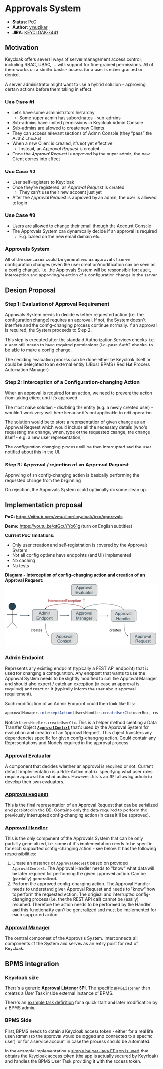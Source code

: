 # Approvals System

* **Status**: PoC
* **Author**: [vmuzikar](https://github.com/vmuzikar)
* **JIRA**: [KEYCLOAK-8441](https://issues.jboss.org/browse/KEYCLOAK-8441)


## Motivation

Keycloak offers several ways of server management access control, including RBAC, UBAC, ... with support for fine-grained permissions. All of them works on a similar basis - access for a user is either granted or denied.

A server administrator might want to use a hybrid solution - approving certain actions before them taking in effect.

### Use Case #1

- Let’s have some administrators hierarchy
   - Some super admin has subordinates - sub-admins
- Sub-admins have limited permissions in Keycloak Admin Console
- Sub-admins are allowed to create new Clients
 - They can access relevant sections of Admin Console (they “pass” the AuthZ checks)
- When a new Client is created, it’s not yet effective
   - Instead, an *Approval Request* is created
- Once the *Approval Request* is approved by the super admin, the new Client comes into effect

### Use Case #2

- User self-registers to Keycloak
- Once they’re registered, an *Approval Request* is created
   - They can’t use their new account just yet
- After the *Approval Request* is approved by an admin, the user is allowed to login

### Use Case #3

- Users are allowed to change their email through the Account Console
- The Approvals System can dynamically decide if an approval is required
   - E.g. based on the new email domain etc.

### Approvals System

All of the use cases could be generalized as approval of server configuration changes (even the user creation/modification can be seen as a config change). I.e. the Approvals System will be responsible for: audit, interception and approving/rejection of a configuration change in the server.

## Design Proposal

### Step 1: Evaluation of Approval Requirement

Approvals System needs to decide whether requested action (i.e. the configuration change) requires an approval. If not, the System doesn't interfere and the config-changing process continue normally. If an approval is required, the System proceeds to Step 2.

This step is executed after the standard Authorization Services checks, i.e. a user still needs to have required permissions (i.e. pass AuthZ checks) to be able to make a config change.

The deciding evaluation process can be done either by Keycloak itself or could be delegated to an external entity (JBoss BPMS / Red Hat Process Automation Manager).

### Step 2: Interception of a Configuration-changing Action

When an approval is required for an action, we need to prevent the action from taking effect until it’s approved.

The most naive solution - disabling the entity (e.g. a newly created user) - wouldn't work very well here because it's not applicable to edit operation.

The solution would be to store a representation of given change as an Approval Request which would include all the necessary details (who's requesting the change, when, type of the requested change, the change itself - e.g. a new user representation).

The configuration changing process will be then interrupted and the user notified about this in the UI.

### Step 3: Approval / rejection of an Approval Request

Approving of an config-changing action is basically performing the requested change from the beginning.

On rejection, the Approvals System could optionally do some clean up.

## Implementation proposal

**PoC:** https://github.com/vmuzikar/keycloak/tree/approvals

**Demo:** https://youtu.be/qtGcuYYo61g (turn on English subtitles)

**Current PoC limitations:**
- Only user creation and self-registration is covered by the Approvals System
- Not all config options have endpoints (and UI) implemented
- No caching
- No tests

**Diagram - Interception of config-changing action and creation of an Approval Request:**
![Approvals System Diagram](img/approvals-system-diagram.jpg)

### Admin Endpoint

Represents any existing endpoint (typically a REST API endpoint) that is used for changing a configuration. Any endpoint that wants to use the Approval System needs to be slightly modified to call the Approval Manager and should also expect / catch an exception (in case an approval is required) and react on it (typically inform the user about approval requirement).

Such modification of an Admin Endpoint could then look like this:

```java
approvalManager.interceptAction(UsersHandler.createUserCtx(userRep, realmModel));
```

Notice `UsersHandler.createUserCtx`. This is a helper method creating a Data Transfer Object [**`ApprovalContext`**](https://github.com/vmuzikar/keycloak/blob/approvals/server-spi-private/src/main/java/org/keycloak/approvals/ApprovalContext.java) that's used by the Approval System for evaluation and creation of an Approval Request. This object transfers any dependencies specific for given config-changing action. Could contain any Representations and Models required in the approval process.

### [Approval Evaluator](https://github.com/vmuzikar/keycloak/blob/approvals/server-spi-private/src/main/java/org/keycloak/approvals/ApprovalEvaluator.java)

A component that decides whether an approval is required or not. Current default implementation is a Role-Action matrix, specifying what user roles require approval for what action. However this is an SPI allowing admin to develop their own evaluators.

### [Approval Request](https://github.com/vmuzikar/keycloak/blob/approvals/core/src/main/java/org/keycloak/representations/idm/ApprovalRequestRepresentation.java)

This is the final representation of an Approval Request that can be serialized and persisted in the DB. Contains only the data required to perform the previously interrupted config-changing action (in case it'll be approved).

### [Approval Handler](https://github.com/vmuzikar/keycloak/blob/approvals/server-spi-private/src/main/java/org/keycloak/approvals/ApprovalHandler.java)

This is the only component of the Approvals System that can be only partially generalized, i.e. some of it's implementation needs to be specific for each supported config-changing action - see below. It has the following responsibilities:
1. Create an instance of `ApprovalRequest` based on provided `ApprovalContext`. The Approval Handler needs to "know" what data will be later required for performing the given approved action. Can be (partially) generalized.
2. Perform the approved config-changing action. The Approval Handler needs to understand given Approval Request and needs to "know" how to perform the requested Action. The original and interrupted config-changing process (i.e. the the REST API call) cannot be (easily) resumed. Therefore the action needs to be performed by the Handler and this functionality can't be generalized and must be implemented for each supported action.

### [Approval Manager](https://github.com/vmuzikar/keycloak/blob/approvals/server-spi-private/src/main/java/org/keycloak/approvals/ApprovalManager.java)

The central component of the Approvals System. Interconnects all components of the System and serves as an entry point for rest of Keycloak.

## BPMS integration

### Keycloak side

There's a generic [**Approval Listener SPI**](https://github.com/vmuzikar/keycloak/blob/approvals/server-spi-private/src/main/java/org/keycloak/approvals/ApprovalListener.java). The specific [`BPMSListener`](https://github.com/vmuzikar/keycloak/blob/approvals/services/src/main/java/org/keycloak/approvals/listeners/BPMSListener.java) then creates a User Task inside external instance of BPMS.

There's an [example task definition](https://github.com/vmuzikar/bpms-appprovals-quickstart) for a quick start and later modification by a BPMS admin.

### BPMS Side

First, BPMS needs to obtain a Keycloak access token - either for a real life user/admin (so the approval would be logged and connected to a specific user), or for a service account in case the process should be automated.

In the example implementation a [simple helper Java EE app is used](https://github.com/vmuzikar/keycloak-quickstarts/tree/approvals/app-bpms-approvals) that obtains the Keycloak access token (the app is actually secured by Keycloak) and handles the BPMS User Task providing it with the access token.